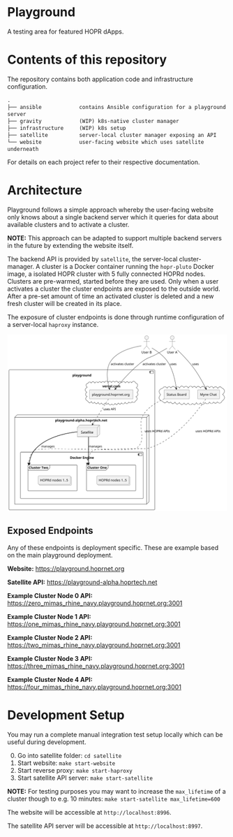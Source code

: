 # Playground

A testing area for featured HOPR dApps.

# Contents of this repository

The repository contains both application code and infrastructure configuration.

```
.
├── ansible            contains Ansible configuration for a playground server
├── gravity            (WIP) k8s-native cluster manager
├── infrastructure     (WIP) k8s setup
├── satellite          server-local cluster manager exposing an API
└── website            user-facing website which uses satellite underneath
```

For details on each project refer to their respective documentation.

# Architecture

Playground follows a simple approach whereby the user-facing website only knows
about a single backend server which it queries for data about available clusters
and to activate a cluster.

**NOTE:** This approach can be adapted to support multiple backend servers in the
future by extending the website itself.

The backend API is provided by `satellite`, the server-local cluster-manager. A
cluster is a Docker container running the `hopr-pluto` Docker image, a isolated
HOPR cluster with 5 fully connected HOPRd nodes. Clusters are pre-warmed,
started before they are used. Only when a user activates a cluster the cluster
endpoints are exposed to the outside world. After a pre-set amount of time an
activated cluster is deleted and a new fresh cluster will be created in its
place.

The exposure of cluster endpoints is done through runtime configuration of a
server-local `haproxy` instance.

![Architecture](/architecture.svg)

## Exposed Endpoints

Any of these endpoints is deployment specific. These are example based on the
main playground deployment.

**Website:** https://playground.hoprnet.org

**Satellite API:** https://playground-alpha.hoprtech.net

**Example Cluster Node 0 API:** https://zero_mimas_rhine_navy.playground.hoprnet.org:3001

**Example Cluster Node 1 API:** https://one_mimas_rhine_navy.playground.hoprnet.org:3001

**Example Cluster Node 2 API:** https://two_mimas_rhine_navy.playground.hoprnet.org:3001

**Example Cluster Node 3 API:** https://three_mimas_rhine_navy.playground.hoprnet.org:3001

**Example Cluster Node 4 API:** https://four_mimas_rhine_navy.playground.hoprnet.org:3001

# Development Setup

You may run a complete manual integration test setup locally which can be useful
during development.

0. Go into satellite folder: `cd satellite`
1. Start website: `make start-website`
2. Start reverse proxy: `make start-haproxy`
3. Start satellite API server: `make start-satellite`

**NOTE:** For testing purposes you may want to increase the `max_lifetime` of a
cluster though to e.g. 10 minutes: `make start-satellite max_lifetime=600`

The website will be accessible at `http://localhost:8996`.

The satellite API server will be accessible at `http://localhost:8997`.
